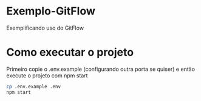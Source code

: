 # Exemplo-GitFlow
Exemplificando uso do GitFlow

# Como executar o projeto
Primeiro copie o .env.example (configurando outra porta se quiser) e então execute o projeto com npm start
```bash
cp .env.example .env
npm start
```